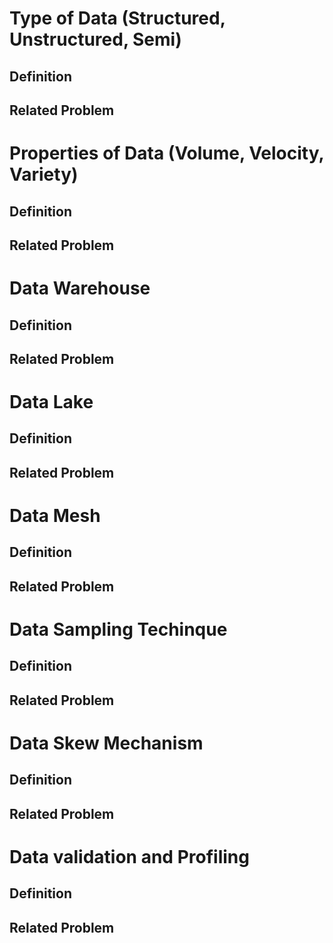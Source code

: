# Type of Data (Structured, Unstructured, Semi)
## Definition
## Related Problem 

# Properties of Data (Volume, Velocity, Variety)
## Definition
## Related Problem 

# Data Warehouse 
## Definition
## Related Problem 

# Data Lake
## Definition
## Related Problem 

# Data Mesh
## Definition
## Related Problem 

# Data Sampling Techinque
## Definition
## Related Problem 

# Data Skew Mechanism
## Definition
## Related Problem 

# Data validation and Profiling
## Definition
## Related Problem 
